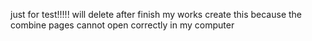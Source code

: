 just for test!!!!!
will delete after finish my works
create this because the combine pages cannot open correctly in my computer
